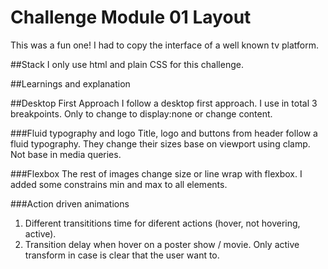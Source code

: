 # Challenge Module 01 Layout

This was a fun one! I had to copy the interface of a well known tv platform.

##Stack
I only use html and plain CSS for this challenge.

##Learnings and explanation

##Desktop First Approach
I follow a desktop first approach. 
I use in total 3 breakpoints. Only to change to display:none or change content.

###Fluid typography and logo
Title, logo and buttons from header follow a fluid typography. They change their sizes base on viewport using clamp. Not base in media queries.

###Flexbox
The rest of images change size or line wrap with flexbox. I added some constrains min and max to all elements.

###Action driven animations
1. Different transititions time for diferent actions (hover, not hovering, active).
2. Transition delay when hover on a poster show / movie. Only active transform in case is clear that the user want to.
